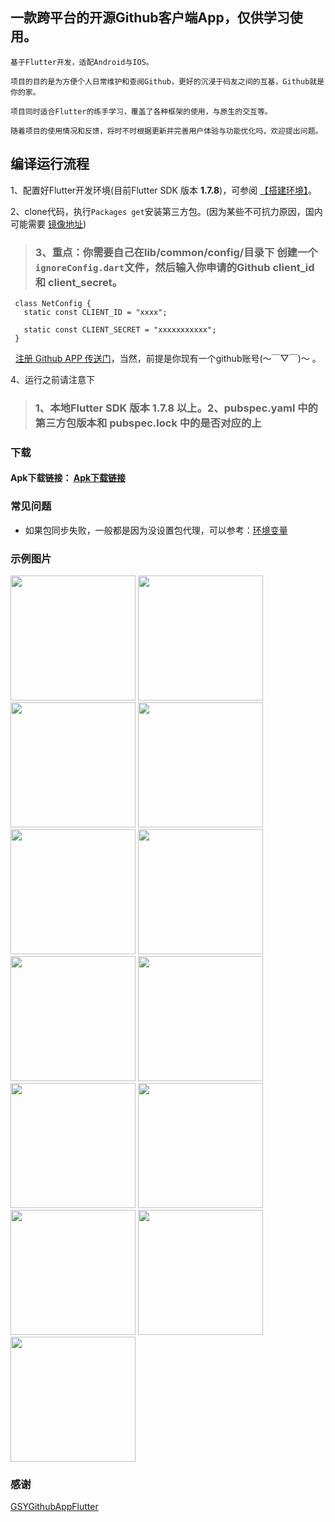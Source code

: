 

## 一款跨平台的开源Github客户端App，仅供学习使用。



```!
基于Flutter开发，适配Android与IOS。

项目的目的是为方便个人日常维护和查阅Github，更好的沉浸于码友之间的互基，Github就是你的家。

项目同时适合Flutter的练手学习，覆盖了各种框架的使用，与原生的交互等。

随着项目的使用情况和反馈，将时不时根据更新并完善用户体验与功能优化吗，欢迎提出问题。
```


## 编译运行流程

1、配置好Flutter开发环境(目前Flutter SDK 版本 **1.7.8**)，可参阅 [【搭建环境】](https://flutter-io.cn/docs/get-started/install)。

2、clone代码，执行`Packages get`安装第三方包。(因为某些不可抗力原因，国内可能需要 [镜像地址](https://flutter-io.cn/community/china/))

>### 3、重点：你需要自己在lib/common/config/目录下 创建一个`ignoreConfig.dart`文件，然后输入你申请的Github client_id 和 client_secret。

     class NetConfig {
       static const CLIENT_ID = "xxxx";

       static const CLIENT_SECRET = "xxxxxxxxxxx";
     }


   [      注册 Github APP 传送门](https://github.com/settings/applications/new)，当然，前提是你现有一个github账号(～￣▽￣)～ 。

4、运行之前请注意下

>### 1、本地Flutter SDK 版本 1.7.8 以上。2、pubspec.yaml 中的第三方包版本和 pubspec.lock 中的是否对应的上

### 下载

#### Apk下载链接： [Apk下载链接](https://fir.im/m8zw)


### 常见问题

* 如果包同步失败，一般都是因为没设置包代理，可以参考：[环境变量](https://flutter-io.cn/community/china)



### 示例图片

<div>
<img src="https://raw.githubusercontent.com/luoei/LGithubFlutter/master/images/iOS_1.png" width="200px"/>
<img src="https://raw.githubusercontent.com/luoei/LGithubFlutter/master/images/Android_1.png" width="200px"/>
<img src="https://raw.githubusercontent.com/luoei/LGithubFlutter/master/images/iOS_2.png" width="200px"/>
<img src="https://raw.githubusercontent.com/luoei/LGithubFlutter/master/images/Android_3.png" width="200px"/>
<br>
<img src="https://raw.githubusercontent.com/luoei/LGithubFlutter/master/images/iOS_3.png" width="200px"/>
<img src="https://raw.githubusercontent.com/luoei/LGithubFlutter/master/images/Android_3.png" width="200px"/>
<img src="https://raw.githubusercontent.com/luoei/LGithubFlutter/master/images/iOS_4.png" width="200px"/>
<img src="https://raw.githubusercontent.com/luoei/LGithubFlutter/master/images/Android_4.png" width="200px"/>
<br>
<img src="https://raw.githubusercontent.com/luoei/LGithubFlutter/master/images/iOS_5.png" width="200px"/>
<img src="https://raw.githubusercontent.com/luoei/LGithubFlutter/master/images/Android_5.png" width="200px"/>
<br>
<img src="https://raw.githubusercontent.com/luoei/LGithubFlutter/master/images/iOS_6.png" width="200px"/>
<img src="https://raw.githubusercontent.com/luoei/LGithubFlutter/master/images/iOS_7.png" width="200px"/>
<img src="https://raw.githubusercontent.com/luoei/LGithubFlutter/master/images/iOS_8.png" width="200px"/>
</div>

### 感谢
[GSYGithubAppFlutter](https://github.com/CarGuo/GSYGithubAppFlutter/)
